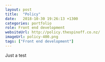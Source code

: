 ```yaml
---
layout: post
title:  "Policy"
date:   2018-10-30 19:26:13 +1300
categories: portfolio
role: Front end development
websiteUrl: http://policy.thespinoff.co.nz/
imageUrl: policy-400.png
tags: ["Front end development"]
---
```

Just a test
